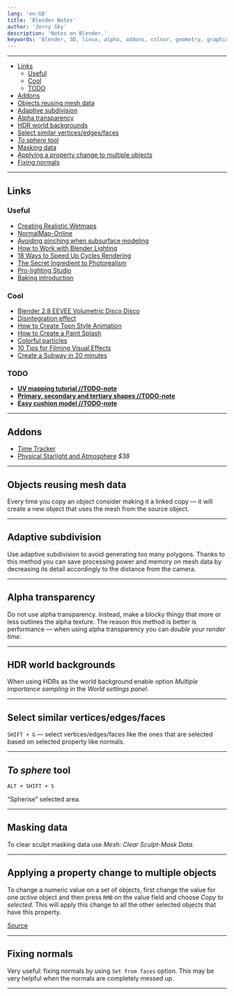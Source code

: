 ```yaml
---
lang: 'en-GB'
title: 'Blender Notes'
author: 'Jerry Sky'
description: 'Notes on Blender.'
keywords: 'Blender, 3D, linux, alpha, addons, colour, geometry, graphics'
---
```


---

- [Links](#links)
    - [Useful](#useful)
    - [Cool](#cool)
    - [TODO](#todo)
- [Addons](#addons)
- [Objects reusing mesh data](#objects-reusing-mesh-data)
- [Adaptive subdivision](#adaptive-subdivision)
- [Alpha transparency](#alpha-transparency)
- [HDR world backgrounds](#hdr-world-backgrounds)
- [Select similar vertices/edges/faces](#select-similar-verticesedgesfaces)
- [*To sphere* tool](#to-sphere-tool)
- [Masking data](#masking-data)
- [Applying a property change to multiple objects](#applying-a-property-change-to-multiple-objects)
- [Fixing normals](#fixing-normals)

---

## Links

### Useful

- [Creating Realistic Wetmaps](https://youtu.be/f3yzwql_2nw)
- [NormalMap-Online](http://cpetry.github.io/NormalMap-Online/)
- [Avoiding pinching when subsurface modeling](https://youtu.be/3rlMzsBWtPY)
- [How to Work with Blender Lighting](http://www.blenderguru.com/tutorials/make-atmospheric-lighting-blender/#.VIN68vl5N8F)
- [18 Ways to Speed Up Cycles Rendering](https://youtu.be/8gSyEpt4-60)
- [The Secret Ingredient to Photorealism](https://youtu.be/m9AT7H4GGrA)
- [Pro-lighting Studio](https://youtu.be/QVb3261tywQ)
- [Baking introduction](https://youtu.be/sB09T--_ZvU)

### Cool

- [Blender 2.8 EEVEE Volumetric Disco Disco](https://youtu.be/mRKUou0zLoA)
- [Disintegration effect](https://youtu.be/YzKR8QtcozM)
- [How to Create Toon Style Animation](https://youtu.be/ZiqrCRqyLzE)
- [How to Create a Paint Splash](https://youtu.be/I0Tz1U6A5vI)
- [Colorful particles](http://3.bp.blogspot.com/-Gy_rDI34zBw/UN_1NZmoQfI/AAAAAAAAiEI/cYEmEreB-W0/s1600/particleInfo_010.png)
- [10 Tips for Filming Visual Effects](https://youtu.be/xF0SypG7q8c)
- [Create a Subway in 20 minutes](https://youtu.be/nb6rSMAooDs)

### TODO

- [**UV mapping tutorial //TODO-note**](https://youtu.be/L3654VGZObg)
- [**Primary, secondary and tertiary shapes //TODO-note**](http://www.neilblevins.com/cg_education/primary_secondary_and_tertiary_shapes/primary_secondary_and_tertiary_shapes.htm)
- [**Easy cushion model //TODO-note**](https://twitter.com/andrewpprice/status/1224544692143964161)

---

## Addons

- [Time Tracker](https://github.com/uhlik/bpy#time-tracker-for-blender-280)
- [Physical Starlight and Atmosphere](https://youtu.be/Rbx9DlyddF8) *$38*

---

## Objects reusing mesh data

Every time you copy an object consider making it a linked copy — it will create a new object that uses the mesh from the source object.

---

## Adaptive subdivision

Use adaptive subdivision to avoid generating too many polygons.
Thanks to this method you can save processing power and memory on mesh data by decreasing its detail accordingly to the distance from the camera.

---

## Alpha transparency

Do not use alpha transparency.
Instead, make a blocky thingy that more or less outlines the alpha texture.
The reason this method is better is performance — when using alpha transparency you can *double your render time*.

---

## HDR world backgrounds

When using HDRs as the world background enable option *Multiple importance sampling* in the *World settings panel*.

---

## Select similar vertices/edges/faces

`SHIFT + G` — select vertices/edges/faces like the ones that are selected based on selected property like normals.

---

## *To sphere* tool

`ALT + SHIFT + S`

“Spherise” selected area.

---

## Masking data

To clear sculpt masking data use *Mesh: Clear Sculpt-Mask Data*.

---

## Applying a property change to multiple objects

To change a numeric value on a set of objects, first change the value for one *active* object and then press `RMB` on the value field and choose *Copy to selected*.
This will apply this change to all the other selected objects that have this property.

[Source](https://blender.stackexchange.com/questions/6015/applying-numeric-input-attribute-changes-on-multiple-objects-at-the-same-time)

---

## Fixing normals

Very useful: fixing normals by using `Set from faces` option.
This may be very helpful when the normals are completely messed up.

---
